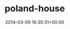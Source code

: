 ---
title:		"poland-house"
mediatype:		"upload"
description:		"TBC"
date:		"2014-03-09 16:30:31+00:00"
album:		"city"
filename:		"poland-house.md"
series:		""
cl_public_id:		"city/poland-house"
cl_version:		1497000370
format:		"tiff"
bytes:		3217604
width:		1370
height:		1440
exposure_mode:		"Auto"
program:		"Aperture-priority AE"
aperture:		"8.0"
focal_length:		"50.0 mm"
iso:		"200"
shutter_speed:		"1/200"
metering:		"Multi-segment"
flash:		"Off, Did not fire"
white_balance:		"As Shot"
colour_temp:		"4450"
has_crop:		"false"
orientation:		"Horizontal (normal)"
camera_model:		"NIKON D800"
lens_info:		"0mm f/0"
artist:		"No artist info"
x_resolution:		"300"
y_resolution:		"300"
---